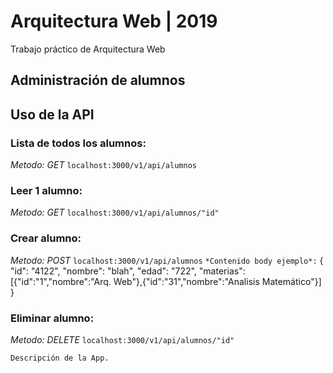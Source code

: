 # Arquitectura Web | 2019

Trabajo práctico de Arquitectura Web

## Administración de alumnos

## Uso de la API
### Lista de todos los alumnos:
*Metodo: GET*
```localhost:3000/v1/api/alumnos```

### Leer 1 alumno:
*Metodo: GET*
```localhost:3000/v1/api/alumnos/"id"```

### Crear alumno:
*Metodo: POST*
```localhost:3000/v1/api/alumnos```
```*Contenido body ejemplo*:```
	{
	    "id": "4122",
	    "nombre": "blah",
	    "edad": "722",
    	"materias":[{"id":"1","nombre":"Arq. Web"},{"id":"31","nombre":"Analisis Matemático"}]
	}

### Eliminar alumno:
*Metodo: DELETE*
```localhost:3000/v1/api/alumnos/"id"```

```
Descripción de la App.

```
